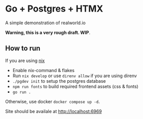 # Go + Postgres + HTMX

A simple demonstration of realworld.io

**Warning, this is a very rough draft. WIP**.

## How to run
If you are using [nix](https://nixos.org)
- Enable nix-command & flakes
- Run `nix develop` or use `direnv allow` if you are using direnv
- `./pgdev init` to setup the postgres database
- `npm run fonts` to build required frontend assets (css & fonts)
- `go run .`

Otherwise, use docker `docker compose up -d`.

Site should be availale at [http://localhost:6969](http://localhost:6969)

